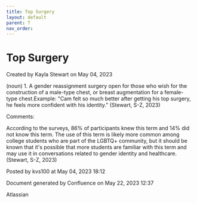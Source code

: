 ```yaml
---
title: Top Surgery
layout: default
parent: T
nav_order:
---
```


# Top Surgery

Created by  Kayla Stewart on May 04, 2023

(noun) 1. A gender reassignment surgery open for those who wish for the construction of a male-type chest, or breast augmentation for a female-type chest.Example: &quot;Cam felt so much better after getting his top surgery, he feels more confident with his identity.&quot; (Stewart, S-Z, 2023) 

Comments:

According to the surveys, 86% of participants knew this term and 14% did not know this term. The use of this term is likely more common among college students who are part of the LGBTQ+ community, but it should be known that it's possible that more students are familiar with this term and may use it in conversations related to gender identity and healthcare. (Stewart, S-Z, 2023) 

Posted by kvs100 at May 04, 2023 18:12

Document generated by Confluence on May 22, 2023 12:37

Atlassian
